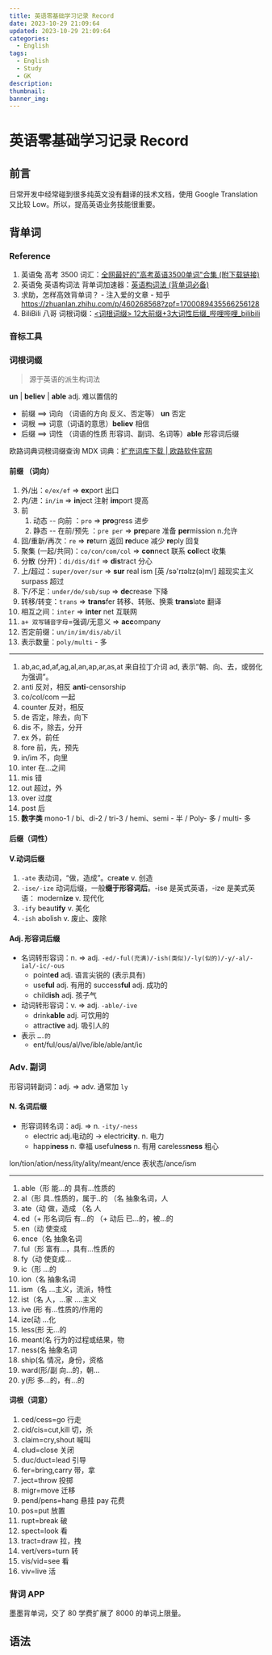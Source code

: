 ```yaml
---
title: 英语零基础学习记录 Record
date: 2023-10-29 21:09:64
updated: 2023-10-29 21:09:64
categories:
  - English
tags:
  - English
  - Study
  - GK
description: 
thumbnail: 
banner_img:
---
```


# 英语零基础学习记录 Record

## 前言

日常开发中经常碰到很多纯英文没有翻译的技术文档，使用 Google Translation 又比较 Low。所以，提高英语业务技能很重要。

## 背单词

### Reference

1. 英语兔 高考 3500 词汇：[全网最好的"高考英语3500单词"合集 (附下载链接)](https://www.bilibili.com/video/BV1qz4y1871a/?spm_id_from=333.337.search-card.all.click&vd_source=8b588c19ea4cd636da362bae86b1564a)
2. 英语兔 英语构词法 背单词加速器：[英语构词法 (背单词必备)](https://www.bilibili.com/video/BV1r5411w7TY/?)
3. 求助，怎样高效背单词？ - 注入爱的文章 - 知乎 <https://zhuanlan.zhihu.com/p/460268568?zpf=1700089435566256128>
4. BiliBili 八哥 词根词缀：[<词根词缀> 12大前缀+3大词性后缀\_哔哩哔哩\_bilibili](https://www.bilibili.com/video/BV1Hi4y1Q7XN/?)

### 音标工具

### 词根词缀

> 源于英语的派生构词法

**un** | **believ** | **able** adj. 难以置信的

- 前缀 ==> 词向 （词语的方向 反义、否定等） **un** 否定
- 词根 ==> 词意（词语的意思）**believ** 相信
- 后缀 ==> 词性 （词语的性质 形容词、副词、名词等）**able** 形容词后缀

欧路词典词根词缀查询 MDX 词典：[扩充词库下载 | 欧路软件官网](https://www.eudic.net/v4/en/home/dictionaryresource)

#### 前缀 （词向）

1. 外/出：`e/ex/ef` => **ex**port 出口
2. 内/进：`in/im` => **in**ject 注射 **im**port 提高
3. 前
	1. 动态 -- 向前 ：`pro` => **pro**gress 进步
	2. 静态 -- 在前/预先 ：`pre per` => **pre**pare 准备 **per**mission n.允许
4. 回/重新/再次：`re` => **re**turn 返回 **re**duce 减少 **re**ply 回复
5. 聚集 (一起/共同)：`co/con/com/col` => **con**nect 联系 **col**lect 收集 
6. 分散 (分开)：`di/dis/dif` => **dis**tract 分心
7. 上/超过：`super/over/sur` => **sur** real ism [英 /sə'rɪəlɪz(ə)m/] 超现实主义 surpass 超过
8. 下/不足：`under/de/sub/sup` => **de**crease 下降
9. 转移/转变：`trans` => **trans**fer 转移、转账、换乘 **trans**late 翻译
10. 相互之间：`inter` => **inter** net 互联网
11. `a+ 双写辅音字母`=强调/无意义 => **acc**ompany
12. 否定前缀：`un/in/im/dis/ab/il`
13. 表示数量：`poly/multi` - 多

---

1. ab,ac,ad,af,ag,al,an,ap,ar,as,at 来自拉丁介词 ad, 表示“朝、向、去，或弱化为强调”。
2. anti 反对，相反 **anti**-censorship 
3. co/col/com 一起 
4. counter 反对，相反  
5. de 否定，除去，向下 
6. dis 不，除去，分开  
7. ex 外，前任 
8. fore 前，先，预先  
9. in/im 不，向里 
10. inter 在…之间  
11. mis 错 
12. out 超过，外  
13. over 过度
14. post 后  
15. **数字类** mono-1 / bi、di-2 / tri-3 / hemi、semi - 半 / Poly- 多 / multi- 多  

#### 后缀（词性）

#### V.动词后缀

1. `-ate` 表动词，“做，造成”。cre**ate** v. 创造
2. `-ise/-ize` 动词后缀，一般**缀于形容词后**。-ise 是英式英语，-ize 是美式英语： modern**ize** v. 现代化
3. `-ify` beaut**ify** v. 美化 
4. `-ish` abolish v. 废止、废除

#### Adj. 形容词后缀

- 名词转形容词：n. => adj. `-ed/-ful(充满)/-ish(类似)/-ly(似的)/-y/-al/-ial/-ic/-ous`
	- point**ed** adj. 语言尖锐的 (表示具有)
	- use**ful** adj. 有用的 success**ful** adj. 成功的
	- child**ish** adj. 孩子气
- 动词转形容词：v. => adj. `-able/-ive`
	- drink**able** adj. 可饮用的
	- attract**ive** adj. 吸引人的
- 表示 `….的`  
	- ent/ful/ous/al/lve/ible/able/ant/ic

### Adv. 副词

形容词转副词：adj. => adv. 通常加 `ly` 

#### N. 名词后缀

- 形容词转名词：adj. => n. `-ity/-ness`
	- electric adj.电动的 -> electric**ity**. n. 电力
	- happi**ness** n. 幸福 useful**ness** n. 有用 careless**ness** 粗心

lon/tion/ation/ness/ity/ality/meant/ence 表状态/ance/ism

---

1. able（形 能…的 具有…性质的 
2. al（形 具..性质的，属于..的 （名 抽象名词，人 
3. ate（动 做，造成 （名 人 
4. ed（+ 形名词后 有…的 （+ 动后 已…的，被…的 
5. en（动 使变成 
6. ence（名 抽象名词 
7. ful（形 富有…，具有…性质的 
8. fy（动 使变成… 
9. ic（形 …的 
10. ion（名 抽象名词 
11. ism（名 …主义，流派，特性 
12. ist（名 人，…家 ….主义
13. ive (形 有…性质的/作用的 
14. ize(动 …化 
15. less(形 无…的 
16. meant(名 行为的过程或结果，物 
17. ness(名 抽象名词 
18. ship(名 情况，身份，资格 
19. ward(形/副 向…的，朝… 
20. y(形 多…的，有…的

#### 词根（词意）

1. ced/cess=go 行走 
2. cid/cis=cut,kill 切，杀 
3. claim=cry,shout 喊叫 
4. clud=close 关闭 
5. duc/duct=lead 引导 
6. fer=bring,carry 带，拿 
7. ject=throw 投掷 
8. migr=move 迁移 
9. pend/pens=hang 悬挂 pay 花费 
10. pos=put 放置 
11. rupt=break 破 
12. spect=look 看 
13. tract=draw 拉，拽
14. vert/vers=turn 转 
15. vis/vid=see 看 
16. viv=live 活

### 背词 APP

墨墨背单词，交了 80 学费扩展了 8000 的单词上限量。

## 语法
